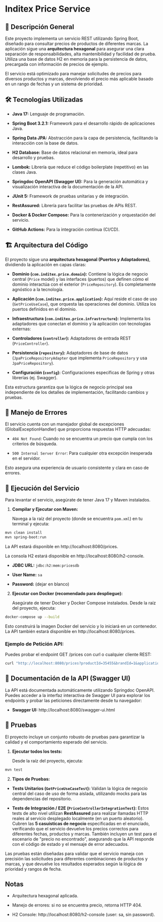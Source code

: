 # Inditex Price Service
## 🚀 Descripción General
Este proyecto implementa un servicio REST utilizando Spring Boot, diseñado para consultar precios de productos de diferentes marcas. La aplicación sigue una **arquitectura hexagonal** para asegurar una clara separación de responsabilidades, alta mantenibilidad y facilidad de prueba. Utiliza una base de datos H2 en memoria para la persistencia de datos, precargada con información de precios de ejemplo.

El servicio está optimizado para manejar solicitudes de precios para diversos productos y marcas, devolviendo el precio más aplicable basado en un rango de fechas y un sistema de prioridad.

## 🛠️ Tecnologías Utilizadas
- **Java 17:** Lenguaje de programación.

- **Spring Boot 3.2.1:** Framework para el desarrollo rápido de aplicaciones Java.

- **Spring Data JPA:** Abstracción para la capa de persistencia, facilitando la interacción con la base de datos.

- **H2 Database:** Base de datos relacional en memoria, ideal para desarrollo y pruebas.

- **Lombok:** Librería que reduce el código boilerplate (repetitivo) en las clases Java.

- **Springdoc OpenAPI (Swagger UI):** Para la generación automática y visualización interactiva de la documentación de la API.

- **JUnit 5:** Framework de pruebas unitarias y de integración.

- **RestAssured:** Librería para facilitar las pruebas de APIs REST.

- **Docker & Docker Compose:** Para la contenerización y orquestación del servicio.

- **GitHub Actions:** Para la integración continua (CI/CD).

## 🏗️ Arquitectura del Código
El proyecto sigue una **arquitectura hexagonal (Puertos y Adaptadores)**, dividiendo la aplicación en capas claras:

- **Dominio (`com.inditex.price.domain`):** Contiene la lógica de negocio central (`Price` model) y las interfaces (puertos) que definen cómo el dominio interactúa con el exterior (`PriceRepository`). Es completamente agnóstico a la tecnología.

- **Aplicación (`com.inditex.price.application`):** Aquí reside el caso de uso (`GetPriceUseCase`), que orquesta las operaciones del dominio. Utiliza los puertos definidos en el dominio.

- **Infraestructura (`com.inditex.price.infrastructure`):** Implementa los adaptadores que conectan el dominio y la aplicación con tecnologías externas:

- **Controladores (`controller`):** Adaptadores de entrada REST (`PriceController`).

- **Persistencia (`repository`):** Adaptadores de base de datos (`JpaPriceRepositoryAdapter` que implementa `PriceRepository` y usa `JpaPriceRepository`).

- **Configuración (`config`):** Configuraciones específicas de Spring y otras librerías (ej. Swagger).

Esta estructura garantiza que la lógica de negocio principal sea independiente de los detalles de implementación, facilitando cambios y pruebas.

## 🚨 Manejo de Errores
El servicio cuenta con un manejador global de excepciones (GlobalExceptionHandler) que proporciona respuestas HTTP adecuadas:

- `404 Not Found`: Cuando no se encuentra un precio que cumpla con los criterios de búsqueda.

- `500 Internal Server Error`: Para cualquier otra excepción inesperada en el servidor.

Esto asegura una experiencia de usuario consistente y clara en caso de errores.

## 🚀 Ejecución del Servicio
Para levantar el servicio, asegúrate de tener Java 17 y Maven instalados.

1. **Compilar y Ejecutar con Maven:**

    Navega a la raíz del proyecto (donde se encuentra `pom.xml`) en tu terminal y ejecuta:
```bash
mvn clean install
mvn spring-boot:run
```
La API estará disponible en http://localhost:8080/prices.

La consola H2 estará disponible en http://localhost:8080/h2-console.

- **JDBC URL:** `jdbc:h2:mem:pricesdb`

- **User Name:** `sa`

- **Password:** (dejar en blanco)

2. **Ejecutar con Docker (recomendado para despliegue):**

    Asegúrate de tener Docker y Docker Compose instalados. Desde la raíz del proyecto, ejecuta:
```bash
docker-compose up --build
```
Esto construirá la imagen Docker del servicio y lo iniciará en un contenedor. La API también estará disponible en http://localhost:8080/prices.

### Ejemplo de Petición API:
Puedes probar el endpoint GET /prices con curl o cualquier cliente REST:

```bash
curl "http://localhost:8080/prices?productId=35455&brandId=1&applicationDate=2020-06-14T16:00:00"
```
## 📄 Documentación de la API (Swagger UI)
La API está documentada automáticamente utilizando Springdoc OpenAPI. Puedes acceder a la interfaz interactiva de Swagger UI para explorar los endpoints y probar las peticiones directamente desde tu navegador:

- **Swagger UI:** http://localhost:8080/swagger-ui.html

## 🧪 Pruebas
El proyecto incluye un conjunto robusto de pruebas para garantizar la calidad y el comportamiento esperado del servicio.

1. **Ejecutar todos los tests:**

   Desde la raíz del proyecto, ejecuta:
```bash
mvn test
```
2. **Tipos de Pruebas:**

- **Tests Unitarios (`GetPriceUseCaseTest`):** Validan la lógica de negocio central del caso de uso de forma aislada, utilizando mocks para las dependencias del repositorio.

- **Tests de Integración / E2E (`PriceControllerIntegrationTest`):** Estos tests de alto nivel utilizan **RestAssured** para realizar llamadas HTTP reales al servicio desplegado localmente (en un puerto aleatorio). Cubren las **5 casuísticas de negocio** especificadas en el enunciado, verificando que el servicio devuelve los precios correctos para diferentes fechas, productos y marcas. También incluyen un test para el escenario de "precio no encontrado", asegurando que la API responde con el código de estado y el mensaje de error adecuados.

Las pruebas están diseñadas para validar que el servicio maneja con precisión las solicitudes para diferentes combinaciones de productos y marcas, y que devuelve los resultados esperados según la lógica de prioridad y rangos de fecha.

## Notas
- Arquitectura hexagonal aplicada.

- Manejo de errores: si no se encuentra precio, retorna HTTP 404.

- H2 Console: http://localhost:8080/h2-console (user: sa, sin password).